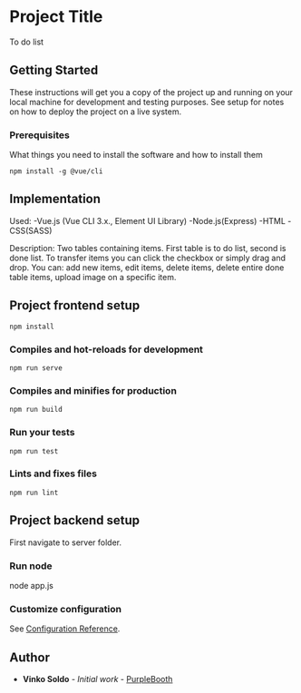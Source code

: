 # Project Title

To do list

## Getting Started

These instructions will get you a copy of the project up and running on your local machine for development and testing purposes. See setup for notes on how to deploy the project on a live system.

### Prerequisites

What things you need to install the software and how to install them

```
npm install -g @vue/cli
```
## Implementation
Used:
-Vue.js (Vue CLI 3.x., Element UI Library)
-Node.js(Express)
-HTML
-CSS(SASS)

Description:
Two tables containing items.
First table is to do list, second is done list.
To transfer items you can click the checkbox or simply drag and drop.
You can: add new items, edit items, delete items, delete entire done table items, upload image on a specific item.

## Project frontend setup
```
npm install
```
### Compiles and hot-reloads for development
```
npm run serve
```
### Compiles and minifies for production
```
npm run build
```
### Run your tests
```
npm run test
```
### Lints and fixes files
```
npm run lint
```

## Project backend setup

First navigate to server folder.

### Run node
node app.js

### Customize configuration
See [Configuration Reference](https://cli.vuejs.org/config/).

## Author

* **Vinko Soldo** - *Initial work* - [PurpleBooth](https://github.com/SoldoV)

